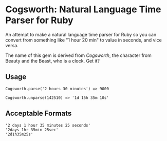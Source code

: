 # Cogsworth: Natural Language Time Parser for Ruby

An attempt to make a natural language time parser for Ruby so you can convert from something like "1 hour 20 min" to value in seconds, and vice versa.

The name of this gem is derived from *Cogsworth*, the character from Beauty and the Beast, who is a clock. Get it?

## Usage

    Cogsworth.parse('2 hours 30 minutes') => 9000

    Cogsworth.unparse(142510) => '1d 15h 35m 10s'
    
## Acceptable Formats

    '2 days 1 hour 35 minutes 25 seconds'
    '2days 1hr 35min 25sec'
    '2d1h35m25s'
    
